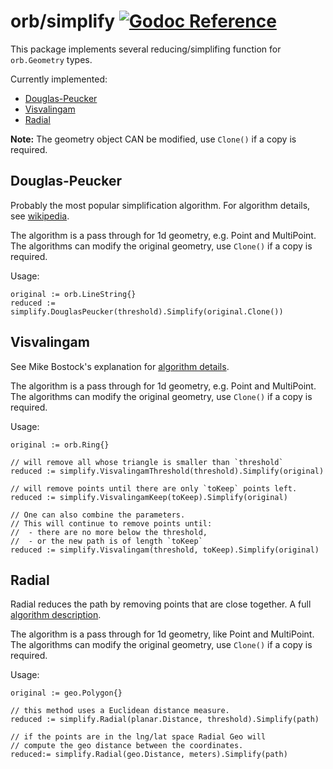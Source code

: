 orb/simplify [![Godoc Reference](https://godoc.org/github.com/xerra-eo/orb?status.svg)](https://godoc.org/github.com/xerra-eo/orb/simplify)
============

This package implements several reducing/simplifing function for `orb.Geometry` types.

Currently implemented:

* [Douglas-Peucker](#dp)
* [Visvalingam](#vis)
* [Radial](#radial)

**Note:** The geometry object CAN be modified, use `Clone()` if a copy is required.

<a name="dp"></a>Douglas-Peucker
--------------------------------

Probably the most popular simplification algorithm. For algorithm details, see
[wikipedia](http://en.wikipedia.org/wiki/Ramer%E2%80%93Douglas%E2%80%93Peucker_algorithm).

The algorithm is a pass through for 1d geometry, e.g. Point and MultiPoint.
The algorithms can modify the original geometry, use `Clone()` if a copy is required.

Usage:

	original := orb.LineString{}
	reduced := simplify.DouglasPeucker(threshold).Simplify(original.Clone())

<a name="vis"></a>Visvalingam
-----------------------------

See Mike Bostock's explanation for
[algorithm details](http://bost.ocks.org/mike/simplify/).

The algorithm is a pass through for 1d geometry, e.g. Point and MultiPoint.
The algorithms can modify the original geometry, use `Clone()` if a copy is required.

Usage:

	original := orb.Ring{}

	// will remove all whose triangle is smaller than `threshold`
	reduced := simplify.VisvalingamThreshold(threshold).Simplify(original)

	// will remove points until there are only `toKeep` points left.
	reduced := simplify.VisvalingamKeep(toKeep).Simplify(original)

	// One can also combine the parameters.
	// This will continue to remove points until:
	//  - there are no more below the threshold,
	//  - or the new path is of length `toKeep`
	reduced := simplify.Visvalingam(threshold, toKeep).Simplify(original)

<a name="radial"></a>Radial
---------------------------

Radial reduces the path by removing points that are close together.
A full [algorithm description](http://psimpl.sourceforge.net/radial-distance.html).

The algorithm is a pass through for 1d geometry, like Point and MultiPoint.
The algorithms can modify the original geometry, use `Clone()` if a copy is required.

Usage:

	original := geo.Polygon{}

	// this method uses a Euclidean distance measure.
	reduced := simplify.Radial(planar.Distance, threshold).Simplify(path)

	// if the points are in the lng/lat space Radial Geo will
	// compute the geo distance between the coordinates.
	reduced:= simplify.Radial(geo.Distance, meters).Simplify(path)
